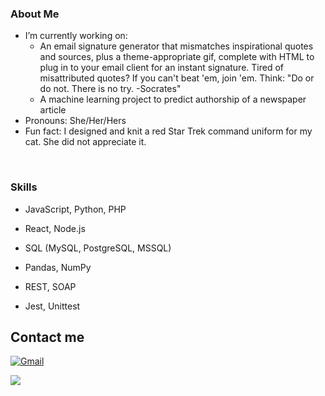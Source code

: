 <h3> About Me </h3>

- I’m currently working on:
  - An email signature generator that mismatches inspirational quotes and sources, plus a theme-appropriate gif, complete with HTML to plug in to your email client for an instant signature. Tired of misattributed quotes? If you can't beat 'em, join 'em. Think: "Do or do not. There is no try. -Socrates"
  - A machine learning project to predict authorship of a newspaper article
- Pronouns: She/Her/Hers 
- Fun fact: I designed and knit a red Star Trek command uniform for my cat. She did not appreciate it. 

<br/>

<h3>Skills</h3>

- JavaScript, Python, PHP

- React, Node.js

- SQL (MySQL, PostgreSQL, MSSQL)

- Pandas, NumPy

- REST, SOAP

- Jest, Unittest

## Contact me
  
[<img alt="Gmail" src="https://img.shields.io/badge/Gmail-D14836?style=for-the-badge&logo=gmail&logoColor=white">](mailto:christiane.merritt@gmail.com?Subject=Found%20you%20on%20Github!)

[<img src="https://img.shields.io/badge/LinkedIn-0077B5?style=for-the-badge&logo=linkedin&logoColor=white">](https://www.linkedin.com/in/christiane-merritt/) 
  
</p> 
